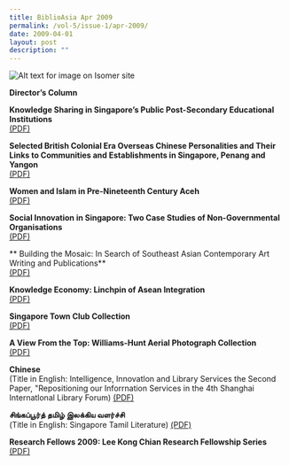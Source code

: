 ```yaml
---
title: BiblioAsia Apr 2009
permalink: /vol-5/issue-1/apr-2009/
date: 2009-04-01
layout: post
description: ""
---
```

![Alt text for image on Isomer site](/images/covers/ba5-1.jpg)

**Director’s Column**

**Knowledge Sharing in Singapore’s Public Post-Secondary Educational Institutions** <br>
[(PDF)](/files/pdf/vol-5/issue-1/v5-issue1_KnowledgeSharing.pdf)

**Selected British Colonial Era Overseas Chinese Personalities and Their Links to Communities and Establishments in Singapore, Penang and Yangon** <br>
[(PDF)](/files/pdf/vol-5/issue-1/v5-issue1_BritishEra.pdf)

**Women and Islam in Pre-Nineteenth Century Aceh** <br>
[(PDF)](/files/pdf/vol-5/issue-1/v5-issue1_WomenIslam.pdf)

**Social Innovation in Singapore: Two Case Studies of Non-Governmental Organisations** <br>
[(PDF)](/files/pdf/vol-5/issue-1/v5-issue1_SocialInnovation.pdf)

** Building the Mosaic: In Search of Southeast Asian Contemporary Art Writing and Publications** <br>
[(PDF)](/files/pdf/vol-5/issue-1/v5-issue1_BuildingMosaic.pdf)

**Knowledge Economy: Linchpin of Asean Integration** <br>
[(PDF)](/files/pdf/vol-5/issue-1/v5-issue1_AseanIntegration.pdf)

**Singapore Town Club Collection** <br>
[(PDF)](/files/pdf/vol-5/issue-1/v5-issue1_TownClub.pdf)

**A View From the Top: Williams-Hunt Aerial Photograph Collection** <br>
[(PDF)](/files/pdf/vol-5/issue-1/v5-issue1_WilliamsHunt.pdf)

**Chinese** <br>
(Title in English: Intelligence, Innovatlon and Library Services the Second Paper, "Repositioning our Inforrnation Services in the 4th Shanghai Internatlonal Library Forum)
[(PDF)](/files/pdf/vol-5/issue-1/v5-issue1_Chinese.pdf)

**சிங்கப்பூர்த் தமிழ் இலக்கிய வளர்ச்சி** <br>
(Title in English: Singapore Tamil Literature)
[(PDF)](/files/pdf/vol-5/issue-1/v5-issue1_TamilLiterature.pdf)

**Research Fellows 2009: Lee Kong Chian Research Fellowship Series** <br>
[(PDF)](/files/pdf/vol-5/issue-1/v5-issue1_ResearchFellows.pdf)
